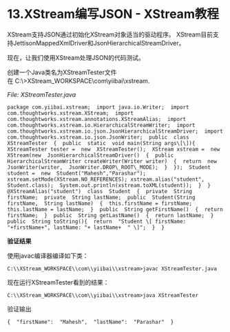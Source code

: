 # 13.XStream编写JSON - XStream教程
XStream支持JSON通过初始化XStream对象适当的驱动程序。 XStream目前支持JettisonMappedXmlDriver和JsonHierarchicalStreamDriver。

现在，让我们使用XStream处理JSON的代码测试。

创建一个Java类名为XStreamTester文件在 C:\\>XStream_WORKSPACE\\com\\yiibai\\xstream.

_File: XStreamTester.java_

```
package com.yiibai.xstream;  import java.io.Writer;  import com.thoughtworks.xstream.XStream;  import com.thoughtworks.xstream.annotations.XStreamAlias;  import com.thoughtworks.xstream.io.HierarchicalStreamWriter;  import com.thoughtworks.xstream.io.json.JsonHierarchicalStreamDriver;  import com.thoughtworks.xstream.io.json.JsonWriter;  public  class  XStreamTester  {  public  static  void main(String args\[\]){  XStreamTester tester =  new  XStreamTester();  XStream xstream =  new  XStream(new  JsonHierarchicalStreamDriver()  {  public  HierarchicalStreamWriter createWriter(Writer writer)  {  return  new  JsonWriter(writer,  JsonWriter.DROP\_ROOT\_MODE);  }  });  Student student =  new  Student("Mahesh","Parashar"); xstream.setMode(XStream.NO_REFERENCES); xstream.alias("student",  Student.class);  System.out.println(xstream.toXML(student));  }  }  @XStreamAlias("student")  class  Student  {  private  String firstName;  private  String lastName;  public  Student(String firstName,  String lastName)  {  this.firstName = firstName;  this.lastName = lastName;  }  public  String getFirstName()  {  return firstName;  }  public  String getLastName()  {  return lastName;  }  public  String toString(){  return  "Student \[ firstName: "+firstName+", lastName: "+ lastName+  " \]";  }  }
```

**验证结果**

使用javac编译器编译如下类：

```
C:\\XStream_WORKSPACE\\com\\yiibai\\xstream>javac XStreamTester.java
```

现在运行XStreamTester看到的结果：

```
C:\\XStream_WORKSPACE\\com\\yiibai\\xstream>java XStreamTester
```

验证输出

```
{  "firstName":  "Mahesh",  "lastName":  "Parashar"  }
```
